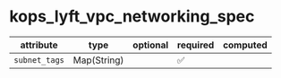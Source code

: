# kops_lyft_vpc_networking_spec

| attribute | type | optional | required | computed |
| --- | --- | --- | --- | --- |
| `subnet_tags` | Map(String) |  | :white_check_mark: |  |
